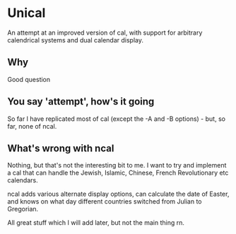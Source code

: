 # Unical

An attempt at an improved version of cal, with support for arbitrary
calendrical systems and dual calendar display.

## Why

Good question

## You say 'attempt', how's it going

So far I have replicated most of cal (except the -A and -B options) - but, so
far, none of ncal.

## What's wrong with ncal

Nothing, but that's not the interesting bit to me. I want to try and implement
a cal that can handle the Jewish, Islamic, Chinese, French Revolutionary etc
calendars.

ncal adds various alternate display options, can calculate the date of Easter,
and knows on what day different countries switched from Julian to Gregorian.

All great stuff which I will add later, but not the main thing rn.
